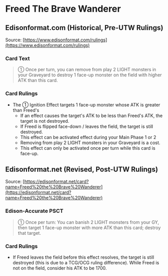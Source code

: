 # Freed The Brave Wanderer

## Edisonformat.com (Historical, Pre-UTW Rulings)

Source: [https://www.edisonformat.com/rulings](https://www.edisonformat.com/rulings)

### Card Text

> ① Once per turn, you can remove from play 2 LIGHT monsters in your Graveyard to destroy 1 face-up monster on the field with higher ATK than this card.

### Card Rulings

*   The ① Ignition Effect targets 1 face-up monster whose ATK is greater than Freed's
    *   If an effect causes the target's ATK to be less than Freed's ATK, the target is not destroyed.
    *   If Freed is flipped face-down / leaves the field, the target is still destroyed.
    *   This effect can be activated effect during your Main Phase 1 or 2
    *   Removing from play 2 LIGHT monsters in your Graveyard is a cost.
    *   This effect can only be activated once per turn while this card is face-up.

## Edisonformat.net (Revised, Post-UTW Rulings)

Source: [https://edisonformat.net/card?name=Freed%20the%20Brave%20Wanderer](https://edisonformat.net/card?name=Freed%20the%20Brave%20Wanderer)

### Edison-Accurate PSCT

> ① Once per turn: You can banish 2 LIGHT monsters from your GY, then target 1 face-up monster with more ATK than this card; destroy that target.

### Card Rulings

*   If Freed leaves the field before this effect resolves, the target is still destroyed (this is due to a TCG/OCG ruling difference). While Freed is not on the field, consider his ATK to be 1700.
            